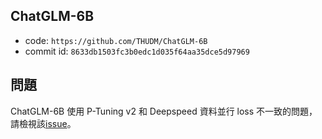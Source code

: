 ## ChatGLM-6B
- code: `https://github.com/THUDM/ChatGLM-6B `
- commit id: `8633db1503fc3b0edc1d035f64aa35dce5d97969`



## 問題

ChatGLM-6B 使用 P-Tuning v2 和 Deepspeed 資料並行 loss 不一致的問題，請檢視該[issue](https://github.com/THUDM/ChatGLM-6B/issues/644)。
